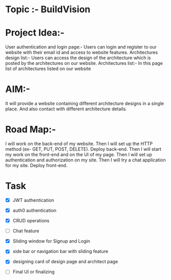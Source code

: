 # Topic :- BuildVision

# Project Idea:-
User authentication and login page:- Users can login and register to our website with their email id and access to website features.
Architectures design list:- Users can access the design of the architecture which is posted by the architectures on our website.
Architectures list:- In this page list of architectures listed on our website

# AIM:-
It will provide a website containing different architecture designs in a single place. And also contact with different architecture details. 

# Road Map:-
I will work on the back-end of my website.
Then I will set up the HTTP method (ex- GET, PUT, POST, DELETE).
Deploy back-end.
Then I will start my work on the front-end and on the UI of my page.
Then I will set up authentication and authorization on my site.
Then I will try a chat application for my site.
Deploy front-end.

# Task
- [x] JWT authentication
- [x] auth0 authentication
- [x] CRUD operations
- [ ] Chat feature

- [x] Sliding window for Signup and Login
- [x] side bar or navigation bar with sliding feature
- [x] designing card of design page and architect page
- [ ] Final UI or finalizing
